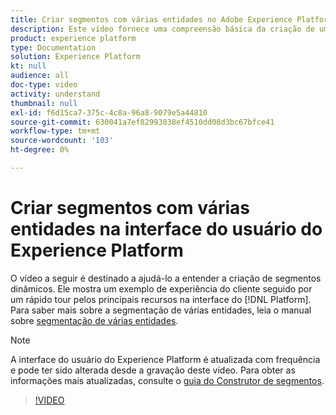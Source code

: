 ```yaml
---
title: Criar segmentos com várias entidades no Adobe Experience Platform
description: Este vídeo fornece uma compreensão básica da criação de um segmento de várias entidades usando a interface do usuário da plataforma.
product: experience platform
type: Documentation
solution: Experience Platform
kt: null
audience: all
doc-type: video
activity: understand
thumbnail: null
exl-id: f6d15ca7-375c-4c8a-96a8-9079e5a44810
source-git-commit: 630041a7ef82993038ef4510dd08d3bc67bfce41
workflow-type: tm+mt
source-wordcount: '103'
ht-degree: 0%

---
```


# Criar segmentos com várias entidades na interface do usuário do Experience Platform

O vídeo a seguir é destinado a ajudá-lo a entender a criação de segmentos dinâmicos. Ele mostra um exemplo de experiência do cliente seguido por um rápido tour pelos principais recursos na interface do [!DNL Platform]. Para saber mais sobre a segmentação de várias entidades, leia o manual sobre [segmentação de várias entidades](../tutorials/multi-entity-segmentation.md).

>[!NOTE]
>
>A interface do usuário do Experience Platform é atualizada com frequência e pode ter sido alterada desde a gravação deste vídeo. Para obter as informações mais atualizadas, consulte o [guia do Construtor de segmentos](../ui/segment-builder.md).

>[!VIDEO](https://video.tv.adobe.com/v/32179?quality=12&learn=on)
